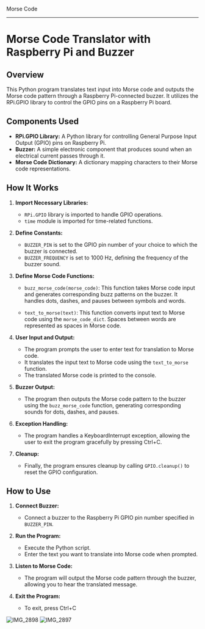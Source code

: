 
Morse Code

---

# Morse Code Translator with Raspberry Pi and Buzzer

## Overview

This Python program translates text input into Morse code and outputs the Morse code pattern through a Raspberry Pi-connected buzzer. It utilizes the RPi.GPIO library to control the GPIO pins on a Raspberry Pi board.

## Components Used

- **RPi.GPIO Library:** A Python library for controlling General Purpose Input Output (GPIO) pins on Raspberry Pi.
- **Buzzer:** A simple electronic component that produces sound when an electrical current passes through it.
- **Morse Code Dictionary:** A dictionary mapping characters to their Morse code representations.

## How It Works

1. **Import Necessary Libraries:**
   - `RPi.GPIO` library is imported to handle GPIO operations.
   - `time` module is imported for time-related functions.

2. **Define Constants:**
   - `BUZZER_PIN` is set to the GPIO pin number of your choice to which the buzzer is connected.
   - `BUZZER_FREQUENCY` is set to 1000 Hz, defining the frequency of the buzzer sound.

3. **Define Morse Code Functions:**
   - `buzz_morse_code(morse_code)`: This function takes Morse code input and generates corresponding buzz patterns on the buzzer. It handles dots, dashes, and pauses between symbols and words.

   - `text_to_morse(text)`: This function converts input text to Morse code using the `morse_code_dict`. Spaces between words are represented as spaces in Morse code.

4. **User Input and Output:**
   - The program prompts the user to enter text for translation to Morse code.
   - It translates the input text to Morse code using the `text_to_morse` function.
   - The translated Morse code is printed to the console.

5. **Buzzer Output:**
   - The program then outputs the Morse code pattern to the buzzer using the `buzz_morse_code` function, generating corresponding sounds for dots, dashes, and pauses.

6. **Exception Handling:**
   - The program handles a KeyboardInterrupt exception, allowing the user to exit the program gracefully by pressing Ctrl+C.

7. **Cleanup:**
   - Finally, the program ensures cleanup by calling `GPIO.cleanup()` to reset the GPIO configuration.

## How to Use

1. **Connect Buzzer:**
   - Connect a buzzer to the Raspberry Pi GPIO pin number specified in `BUZZER_PIN`.

2. **Run the Program:**
   - Execute the Python script.
   - Enter the text you want to translate into Morse code when prompted.

3. **Listen to Morse Code:**
   - The program will output the Morse code pattern through the buzzer, allowing you to hear the translated message.

4. **Exit the Program:**
   - To exit, press Ctrl+C

![IMG_2898](https://github.com/mrwhoseit/morse_code/assets/94995288/02f19f77-023f-4f55-93ac-d8d3518c6d23)
![IMG_2897](https://github.com/mrwhoseit/morse_code/assets/94995288/07fa8a50-32a1-42e1-8511-78d63b0a2b69)

